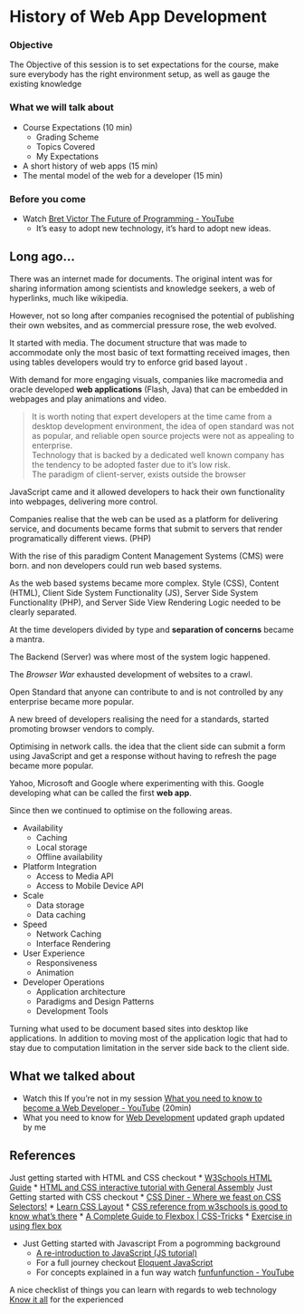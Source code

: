 # History  of Web App Development

### Objective

The Objective of this session is to set expectations for the course, make sure everybody has the right environment setup, as well as gauge the existing knowledge

### What we will talk about

* Course Expectations (10 min)
	* Grading Scheme
	* Topics Covered
	* My Expectations
* A short history of web apps (15 min)
* The mental model of the web for a developer (15 min)

### Before you come

* Watch [Bret Victor   The Future of Programming - YouTube](https://www.youtube.com/watch?v=8pTEmbeENF4)
	* It’s easy to adopt new technology, it’s hard to adopt new ideas.

## Long ago…
There was an internet made for documents.  The original intent was for sharing information among scientists and knowledge seekers, a web of hyperlinks, much like wikipedia.

However, not so long after companies recognised the potential of publishing their own websites, and as commercial pressure rose, the web evolved.

It started with media.
The document structure that was made to accommodate only the most basic of text formatting received images, then using tables developers would try to enforce grid based layout .

With demand for more engaging visuals, companies like macromedia and oracle developed **web applications** (Flash, Java) that can be embedded in webpages and play animations and video.

> It is worth noting that expert developers at the time came from a desktop development environment, the idea of open standard was not as popular, and reliable open source projects were not as appealing to enterprise.  
> Technology that is backed by a dedicated well known company has the tendency to be adopted faster due to it’s low risk.  
> The paradigm of client-server, exists outside the browser  

JavaScript came and it allowed developers to hack their own functionality into webpages, delivering more control.

Companies realise that the web can be used as a platform for delivering service, and documents became forms that submit to servers that render programatically different views. (PHP)

With the rise of this paradigm Content Management Systems (CMS) were born. and non developers could run web based systems.

As the web based systems became more complex. Style (CSS), Content (HTML), Client Side System Functionality (JS), Server Side System Functionality (PHP), and Server Side View Rendering Logic needed to be clearly separated.

At the time developers divided by type and **separation of concerns** became a mantra.

The Backend (Server) was where most of the system logic happened.

The _Browser War_ exhausted development of websites to a crawl.

Open Standard that anyone can contribute to and is not controlled by any enterprise became more popular.

A new breed of developers realising the need for a standards, started promoting browser vendors to comply.

Optimising in network calls. the idea that the client side can submit a form using JavaScript and get a response without having to refresh the page became more popular.

Yahoo, Microsoft and Google where experimenting with this. Google developing what can be called the first **web app**.

Since then we continued to optimise on the following areas.

* Availability
	* Caching
	* Local storage
	* Offline availability
* Platform Integration
	* Access to Media API
	* Access to Mobile Device API
* Scale
	* Data storage
	* Data caching
* Speed
	* Network Caching
	* Interface Rendering
* User Experience
	* Responsiveness
	* Animation
* Developer Operations
	* Application architecture
	* Paradigms and Design Patterns
	* Development Tools

Turning what used to be document based sites into desktop like applications. In addition to moving most of the application logic that had to stay due to computation limitation in the server side back to the client side.

## What we talked about

* Watch this If you’re not in my session [What you need to know to become a Web Developer - YouTube](https://www.youtube.com/watch?v=zXqs6X0lzKI)  (20min)
* What you need to know for [Web Development](https://coggle.it/diagram/WD_yrW69HT0L4LaV#) updated graph updated by me

## References
Just getting started with HTML and CSS checkout
	* [W3Schools HTML Guide](http://www.w3schools.com/html/default.asp)
	* [HTML and CSS interactive tutorial with General Assembly]( https://dash.generalassemb.ly/)
Just Getting started with CSS checkout
	* [CSS Diner - Where we feast on CSS Selectors!](https://flukeout.github.io/)
	* [Learn CSS Layout](http://learnlayout.com)
	* [CSS reference from w3schools is good to know what’s there](http://www.w3schools.com/css/default.asp)
	* [A Complete Guide to Flexbox | CSS-Tricks](https://css-tricks.com/snippets/css/a-guide-to-flexbox/)
	* [Exercise in using flex box](http://flexboxfroggy.com/)
* Just Getting started with Javascript From a pogromming background
	* [A re-introduction to JavaScript (JS tutorial)](https://developer.mozilla.org/en-US/docs/Web/JavaScript/A_re-introduction_to_JavaScript)
	* For a full journey checkout [Eloquent JavaScript](http://eloquentjavascript.net/)
	* For concepts explained in a fun way watch [funfunfunction - YouTube](https://www.youtube.com/channel/UCO1cgjhGzsSYb1rsB4bFe4Q/playlists)

A nice checklist of things you can learn with regards to web technology  [Know it all](https://know-it-all.io/)  for the experienced
